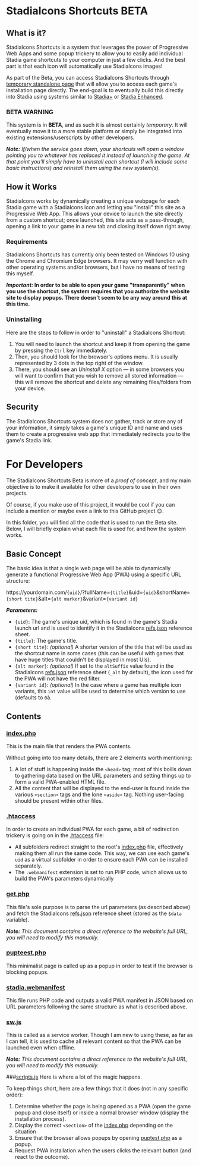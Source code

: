 # StadiaIcons Shortcuts BETA
## What is it?
StadiaIcons Shortcuts is a system that leverages the power of Progressive Web Apps and some popup trickery to allow you to easily add individual Stadia game shortcuts to your computer in just a few clicks. And the best part is that each icon will automatically use StadiaIcons images!

As part of the Beta, you can access StadiaIcons Shortcuts through [temporary standalone page](https://stadiaicons.000webhostapp.com/games.php) that will allow you to access each game's installation page directly. The end-goal is to eventually build this directly into Stadia using systems similar to [Stadia+](https://chrome.google.com/webstore/detail/stadia%20-extension/bbhmnnecicphphjamhdefpagipoegijd) or [Stadia Enhanced](https://chrome.google.com/webstore/detail/stadia-enhanced/ldeakaihfnkjmelifgmbmjlphdfncbfg).

### BETA WARNING
This system is in **BETA**, and as such it is almost certainly *temporary*. It will eventually move it to a more stable platform or simply be integrated into existing extensions/userscripts by other developers.

***Note:** If/when the service goes down, your shortcuts will open a window pointing you to whatever has replaced it instead of launching the game. At that point you'll simply have to uninstall each shortcut (I will include some basic instructions) and reinstall them using the new system(s).*

## How it Works
StadiaIcons works by dynamically creating a unique webpage for each Stadia game with a StadiaIcons icon and letting you "install" this site as a Progressive Web App. This allows your device to launch the site directly from a custom shortcut; once launched, this site acts as a pass-through, opening a link to your game in a new tab and closing itself down right away.

### Requirements
StadiaIcons Shortcuts has currently only been tested on Windows 10 using the Chrome and Chromium Edge browsers. It may verry well function with other operating systems and/or browsers, but I have no means of testing this myself.

***Important:* In order to be able to open your game "transparently" when you use the shortcut, the system requires that you authorize the website site to display popups. There doesn't seem to be any way around this at this time.**

### Uninstalling
Here are the steps to follow in order to "uninstall" a StadiaIcons Shortcut:

1. You will need to launch the shortcut and keep it from opening the game by pressing the `Ctrl` key immediately.
2. Then, you should look for the browser's options menu. It is usually represented by 3 dots in the top right of the window.
3. There, you should see an *Uninstall X* option — in some browsers you will want to confirm that you wish to remove all stored information — this will remove the shortcut and delete any remaining files/folders from your device.

## Security
The StadiaIcons Shortcuts system does not gather, track or store any of your information, it simply takes a game's unique ID and name and uses them to create a progressive web app that immediately redirects you to the game's Stadia link.

# For Developers
The StadiaIcons Shortcuts Beta is more of a *proof of concept*, and my main objective is to make it available for other developers to use in their own projects.

Of course, if you make use of this project, it would be cool if you can include a mention or maybe even a link to this GitHub project :wink:.

In this folder, you will find all the code that is used to run the Beta site. Below, I will briefly explain what each file is used for, and how the system works.

## Basic Concept

The basic idea is that a single web page will be able to dynamically generate a functional Progressive Web App (PWA) using a specific URL structure:

https://<span></span>yourdomain<span></span>.com/`{uid}`/?fullName=`{title}`&uid=`{uid}`&shortName=`{short tite}`&alt=`{alt marker}`&variant=`{variant id}`

***Parameters:***
* `{uid}`: The game's unique uid, which is found in the game's Stadia launch url and is used to identify it in the StadiaIcons [refs.json](/refs.json) reference sheet.
* `{title}`: The game's title.
* `{short tite}`: *(optional)* A shorter version of the title that will be used as the shortcut name in some cases (this can be useful with games that have huge titles that couldn't be displayed in most UIs).
* `{alt marker}`: *(optional)* If set to the `altSuffix` value found in  the StadiaIcons [refs.json](/refs.json) reference sheet (`_alt` by default), the icon used for the PWA will not have the red filter.
* `{variant id}`: *(optional)* In the case where a game has multiple icon variants, this `int` value will be used to determine which version to use (defaults to `0`à.

## Contents
### [index.php](index.php)
This is the main file that renders the PWA contents.

Without going into too many details, there are 2 elements worth mentioning:
1. A lot of stuff is happening inside the `<head>` tag; most of this boills down to gathering data based on the URL parameters and setting things up to form a valid PWA-enabled HTML file.
2. All the content that will be displayed to the end-user is found inside the various `<section>` tags and the lone `<aside>` tag. Nothing user-facing should be present within other files.

### [.htaccess](.htaccess)
In order to create an individual PWA for each game, a bit of redirection trickery is going on in the [.htaccess](.htaccess) file:

* All subfolders redirect straight to the root's [index.php](index.php) file, effectively making them all run the same code. This way, we can use each game's `uid` as a virtual subfolder in order to ensure each PWA can be installed separately.
* The `.webmanifest` extension is set to run PHP code, which allows us to build the PWA's parameters dynamically 

### [get.php](get.php)
This file's sole purpose is to parse the url parameters (as described above) and fetch the StadiaIcons [refs.json](/refs.json) reference sheet (stored as the `$data` variable).

***Note:** This document contains a direct reference to the website's full URL, you will need to modify this manually.*

### [pupteest.php](pupteest.php)
This minimalist page is called up as a popup in order to test if the browser is blocking popups.

### [stadia.webmanifest](stadia.webmanifest)
This file runs PHP code and outputs a valid PWA manifest in JSON based on URL parameters following the same structure as what is described above.

### [sw.js](sw.js)
This is called as a service worker. Though I am new to using these, as far as I can tell, it is used to cache all relevant content so that the PWA can be launched even when offline.

***Note:** This document contains a direct reference to the website's full URL, you will need to modify this manually.*

###[scripts.js](scripts.js)
Here is where a lot of the magic happens.

To keep things short, here are a few things that it does (not in any specific order):
1. Determine whether the page is being opened as a PWA (open the game popup and close itself) or inside a normal browser window (display the installation process).
2. Display the correct `<section>` of the [index.php](index.php) depending on the situation
3. Ensure that the browser allows popups by opening [puptest.php](puptest.php) as a popup.
4. Request PWA installation when the users clicks the relevant button (and react to the outcome).